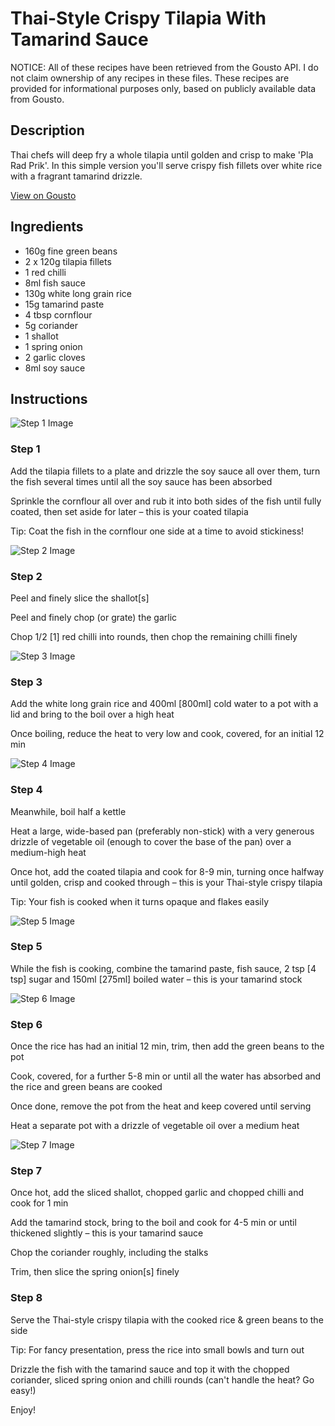 # Thai-Style Crispy Tilapia With Tamarind Sauce

NOTICE: All of these recipes have been retrieved from the Gousto API. I do not claim ownership of any recipes in these files. These recipes are provided for informational purposes only, based on publicly available data from Gousto.

## Description

Thai chefs will deep fry a whole tilapia until golden and crisp to make 'Pla Rad Prik'. In this simple version you'll serve crispy fish fillets over white rice with a fragrant tamarind drizzle. 

[View on Gousto](https://www.gousto.co.uk/recipes/cookbook/thai-crispy-tilapia-with-tamarind-sauce)

## Ingredients

- 160g fine green beans
- 2 x 120g tilapia fillets
- 1 red chilli
- 8ml fish sauce
- 130g white long grain rice
- 15g tamarind paste
- 4 tbsp cornflour
- 5g coriander
- 1 shallot
- 1 spring onion
- 2 garlic cloves
- 8ml soy sauce

## Instructions

![Step 1 Image](https://production-media.gousto.co.uk/cms/recipe-step-image/step-1-1649837158642-x200.jpg)

### Step 1

Add the tilapia fillets to a plate and drizzle the soy sauce all over them, turn the fish several times until all the soy sauce has been absorbed

Sprinkle the cornflour all over and rub it into both sides of the fish until fully coated, then set aside for later – this is your coated tilapia

Tip: Coat the fish in the cornflour one side at a time to avoid stickiness!

![Step 2 Image](https://production-media.gousto.co.uk/cms/recipe-step-image/step-2-1649837162399-x200.jpg)

### Step 2

Peel and finely slice the shallot<span class="text-danger">[s]</span>

Peel and finely chop (or grate) the garlic

Chop 1/2 <span class="text-danger">[1]</span> red chilli into rounds, then chop the remaining chilli finely

![Step 3 Image](https://production-media.gousto.co.uk/cms/recipe-step-image/step-3-1649837165815-x200.jpg)

### Step 3

Add the white long grain rice and 400ml <span class="text-danger">[800ml] </span>cold water to a pot with a lid and bring to the boil over a high heat

Once boiling, reduce the heat to very low and cook, covered, for an initial 12 min

![Step 4 Image](https://production-media.gousto.co.uk/cms/recipe-step-image/step-4-1649837168893-x200.jpg)

### Step 4

Meanwhile, boil half a kettle

Heat a large, wide-based pan (preferably non-stick) with a very generous drizzle of vegetable oil (enough to cover the base of the pan) over a medium-high heat

Once hot, add the coated tilapia and cook for 8-9 min, turning once halfway until golden, crisp and cooked through – this is your Thai-style crispy tilapia

Tip: Your fish is cooked when it turns opaque and flakes easily

![Step 5 Image](https://production-media.gousto.co.uk/cms/recipe-step-image/step-5-1649837178021-x200.jpg)

### Step 5

While the fish is cooking, combine the tamarind paste, fish sauce, 2 tsp <span class="text-danger">[4 tsp]</span> sugar and 150ml <span class="text-danger">[275ml]</span> boiled water – this is your tamarind stock

![Step 6 Image](https://production-media.gousto.co.uk/cms/recipe-step-image/step-6-1649837182073-x200.jpg)

### Step 6

Once the rice has had an initial 12 min, trim, then add the green beans to the pot

Cook, covered, for a further 5-8 min or until all the water has absorbed and the rice and green beans are cooked

Once done, remove the pot from the heat and keep covered until serving

Heat a separate pot with a drizzle of vegetable oil over a medium heat

![Step 7 Image](https://production-media.gousto.co.uk/cms/recipe-step-image/step-7-1649837185641-x200.jpg)

### Step 7

Once hot, add the sliced shallot, chopped garlic and chopped chilli and cook for 1 min

Add the tamarind stock, bring to the boil and cook for 4-5 min or until thickened slightly – this is your tamarind sauce

Chop the coriander roughly, including the stalks

Trim, then slice the spring onion<span class="text-danger">[s] </span>finely

### Step 8

Serve the Thai-style crispy tilapia with the cooked rice & green beans to the side

Tip: For fancy presentation, press the rice into small bowls and turn out

Drizzle the fish with the tamarind sauce and top it with the chopped coriander, sliced spring onion and chilli rounds (can't handle the heat? Go easy!)

Enjoy!

